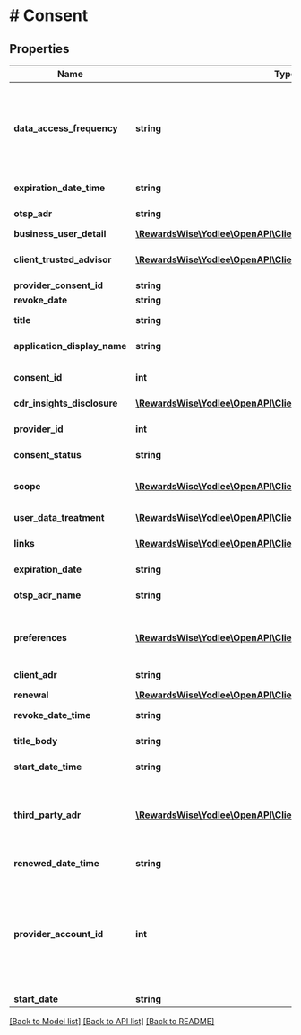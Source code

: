 # # Consent

## Properties

Name | Type | Description | Notes
------------ | ------------- | ------------- | -------------
**data_access_frequency** | **string** | Data Access Frequency explains the number of times that this consent can be used.&lt;br&gt; Otherwise called as consent frequency type. | [optional]
**expiration_date_time** | **string** | Consent expiry datetime. |
**otsp_adr** | **string** | Unique/Accredition Id of the ADR | [optional]
**business_user_detail** | [**\RewardsWise\Yodlee\OpenAPI\Client\Model\BusinessUserDetail**](BusinessUserDetail.md) |  | [optional]
**client_trusted_advisor** | [**\RewardsWise\Yodlee\OpenAPI\Client\Model\ClientTrustedAdvisor[]**](ClientTrustedAdvisor.md) | describes information of client trusted advisor | [optional]
**provider_consent_id** | **string** | Provider consent id | [optional]
**revoke_date** | **string** | Consent revoke date. |
**title** | **string** | Title for the consent form. |
**application_display_name** | **string** | Application display name. |
**consent_id** | **int** | Consent Id generated through POST Consent. |
**cdr_insights_disclosure** | [**\RewardsWise\Yodlee\OpenAPI\Client\Model\CDRInsightsDisclosure**](CDRInsightsDisclosure.md) |  | [optional]
**provider_id** | **int** | Provider Id for which the consent needs to be generated. |
**consent_status** | **string** | Status of the consent. |
**scope** | [**\RewardsWise\Yodlee\OpenAPI\Client\Model\Scope[]**](Scope.md) | Scope describes about the consent permissions and their purpose. |
**user_data_treatment** | [**\RewardsWise\Yodlee\OpenAPI\Client\Model\UserDataTreatment**](UserDataTreatment.md) |  | [optional]
**links** | [**\RewardsWise\Yodlee\OpenAPI\Client\Model\Links[]**](Links.md) | GET consent preferences API details |
**expiration_date** | **string** | Consent expiry date. |
**otsp_adr_name** | **string** | Name of the Accredited Data Recipient/Organization | [optional]
**preferences** | [**\RewardsWise\Yodlee\OpenAPI\Client\Model\Preferences[]**](Preferences.md) | Preferences describes options about the additional usage of data or purge data |
**client_adr** | **string** | Client Name of the ADR |
**renewal** | [**\RewardsWise\Yodlee\OpenAPI\Client\Model\Renewal**](Renewal.md) |  | [optional]
**revoke_date_time** | **string** | Consent revoke datetime. |
**title_body** | **string** | Description for the title. |
**start_date_time** | **string** | Consent start datetime. |
**third_party_adr** | [**\RewardsWise\Yodlee\OpenAPI\Client\Model\ThirdPartyADR[]**](ThirdPartyADR.md) | ThirdPartyADR describes details of additional parties which are accredited data recipients under organization | [optional]
**renewed_date_time** | **string** | Consent renewed datetime | [optional]
**provider_account_id** | **int** | Unique identifier for the provider account resource. &lt;br&gt;This is created during account addition.&lt;br&gt;&lt;br&gt;&lt;b&gt;Endpoints&lt;/b&gt;:&lt;ul&gt;&lt;li&gt;GET providerAccounts&lt;/li&gt;&lt;/ul&gt; | [optional] [readonly]
**start_date** | **string** | Consent start date. |

[[Back to Model list]](../../README.md#models) [[Back to API list]](../../README.md#endpoints) [[Back to README]](../../README.md)
